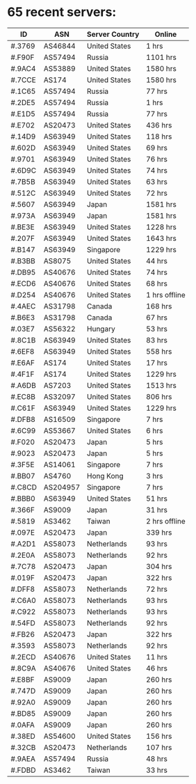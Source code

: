 # 65 recent servers:

| ID | ASN | Server Country | Online |
| ------ | ------ | ------ | ------ |
| #.3769 | AS46844 | United States | 1 hrs |
| #.F90F | AS57494 | Russia | 1101 hrs |
| #.9AC4 | AS53889 | United States | 1580 hrs |
| #.7CCE | AS174 | United States | 1580 hrs |
| #.1C65 | AS57494 | Russia | 77 hrs |
| #.2DE5 | AS57494 | Russia | 1 hrs |
| #.E1D5 | AS57494 | Russia | 77 hrs |
| #.E702 | AS20473 | United States | 436 hrs |
| #.14D9 | AS63949 | United States | 118 hrs |
| #.602D | AS63949 | United States | 69 hrs |
| #.9701 | AS63949 | United States | 76 hrs |
| #.6D9C | AS63949 | United States | 74 hrs |
| #.7B5B | AS63949 | United States | 63 hrs |
| #.512C | AS63949 | United States | 72 hrs |
| #.5607 | AS63949 | Japan | 1581 hrs |
| #.973A | AS63949 | Japan | 1581 hrs |
| #.BE3E | AS63949 | United States | 1228 hrs |
| #.207F | AS63949 | United States | 1643 hrs |
| #.B147 | AS63949 | Singapore | 1229 hrs |
| #.B3BB | AS8075 | United States | 44 hrs |
| #.DB95 | AS40676 | United States | 74 hrs |
| #.ECD6 | AS40676 | United States | 68 hrs |
| #.D254 | AS40676 | United States | 1 hrs offline |
| #.4AEC | AS31798 | Canada | 168 hrs |
| #.B6E3 | AS31798 | Canada | 67 hrs |
| #.03E7 | AS56322 | Hungary | 53 hrs |
| #.8C1B | AS63949 | United States | 83 hrs |
| #.6EF8 | AS63949 | United States | 558 hrs |
| #.E6AF | AS174 | United States | 17 hrs |
| #.4F1F | AS174 | United States | 1229 hrs |
| #.A6DB | AS7203 | United States | 1513 hrs |
| #.EC8B | AS32097 | United States | 806 hrs |
| #.C61F | AS63949 | United States | 1229 hrs |
| #.DFB8 | AS16509 | Singapore | 7 hrs |
| #.6C99 | AS53667 | United States | 6 hrs |
| #.F020 | AS20473 | Japan | 5 hrs |
| #.9023 | AS20473 | Japan | 5 hrs |
| #.3F5E | AS14061 | Singapore | 7 hrs |
| #.BB07 | AS4760 | Hong Kong | 3 hrs |
| #.C8CD | AS204957 | Singapore | 7 hrs |
| #.BBB0 | AS63949 | United States | 51 hrs |
| #.366F | AS9009 | Japan | 31 hrs |
| #.5819 | AS3462 | Taiwan | 2 hrs offline |
| #.097E | AS20473 | Japan | 339 hrs |
| #.A2D1 | AS58073 | Netherlands | 93 hrs |
| #.2E0A | AS58073 | Netherlands | 92 hrs |
| #.7C78 | AS20473 | Japan | 304 hrs |
| #.019F | AS20473 | Japan | 322 hrs |
| #.DFF8 | AS58073 | Netherlands | 72 hrs |
| #.C6A0 | AS58073 | Netherlands | 93 hrs |
| #.C922 | AS58073 | Netherlands | 93 hrs |
| #.54FD | AS58073 | Netherlands | 92 hrs |
| #.FB26 | AS20473 | Japan | 322 hrs |
| #.3593 | AS58073 | Netherlands | 92 hrs |
| #.2ECD | AS40676 | United States | 11 hrs |
| #.8C9A | AS40676 | United States | 46 hrs |
| #.E8BF | AS9009 | Japan | 260 hrs |
| #.747D | AS9009 | Japan | 260 hrs |
| #.92A0 | AS9009 | Japan | 260 hrs |
| #.BD85 | AS9009 | Japan | 260 hrs |
| #.0AFA | AS9009 | Japan | 260 hrs |
| #.38ED | AS54600 | United States | 156 hrs |
| #.32CB | AS20473 | Netherlands | 107 hrs |
| #.9AEA | AS57494 | Russia | 48 hrs |
| #.FDBD | AS3462 | Taiwan | 33 hrs |

